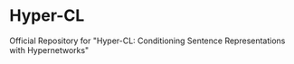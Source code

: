 # Hyper-CL
Official Repository for "Hyper-CL: Conditioning Sentence Representations with Hypernetworks"
